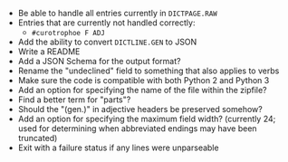 - Be able to handle all entries currently in `DICTPAGE.RAW`
- Entries that are currently not handled correctly:
    - `#curotrophoe F ADJ`
- Add the ability to convert `DICTLINE.GEN` to JSON
- Write a README
- Add a JSON Schema for the output format?
- Rename the "undeclined" field to something that also applies to verbs
- Make sure the code is compatible with both Python 2 and Python 3
- Add an option for specifying the name of the file within the zipfile?
- Find a better term for "parts"?
- Should the "(gen.)" in adjective headers be preserved somehow?
- Add an option for specifying the maximum field width? (currently 24; used for
  determining when abbreviated endings may have been truncated)
- Exit with a failure status if any lines were unparseable
